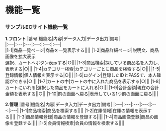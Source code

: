 # 機能一覧
### サンプルECサイト機能一覧
**1.フロント**
|番号|機能名|内容|データ入力|データ出力|備考|  
|:---|:---|:---|:---:|:---:|:---|  
|1-1|商品一覧ページ|商品を一覧表示する||||
|1-2|商品詳細ページ|説明文、商品画像を拡大表示<br>選択、カートへボタン表示する|○|||
|1-3|商品検索|探している商品名を入力し、表示する|○|||
|1-4|カテゴリー検索|カテゴリーごとに商品を検索する|○|||
|1-5|登録情報|個人情報を表示する|○|||
|1-6|ログイン|登録したIDとPASSで、本人確認ができる|○|||
|1-7|カートの中|カートの中に入れた商品を表示する|○|||
|1-8|カートにいれる|選択した商品をカートに入れる|○|||
|1-9|合計金額|現在の合計金額を表示する||○||
|1-10|前の画面へ戻る|表示している1つ前の画面に戻る||||

**2.管理**
|番号|機能名|内容|データ入力|データ出力|備考|
|:---|:---|:---|:---:|:---:|:---|
|1-1|商品検索|商品を検索する||||
|1-2|在庫情報|在庫の情報を表示する||||
|1-3|商品情報登録|商品の情報を登録する||||
|1-4|商品画像登録|商品の画像を登録する||||
|1-5|会員情報検索|会員の情報を検索する||||
